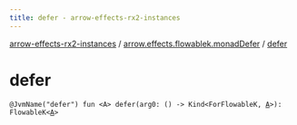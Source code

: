 ```yaml
---
title: defer - arrow-effects-rx2-instances
---
```


[arrow-effects-rx2-instances](../index.html) / [arrow.effects.flowablek.monadDefer](index.html) / [defer](./defer.html)

# defer

`@JvmName("defer") fun <A> defer(arg0: () -> Kind<ForFlowableK, `[`A`](defer.html#A)`>): FlowableK<`[`A`](defer.html#A)`>`
